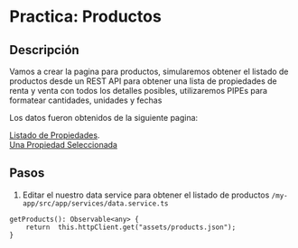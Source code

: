 # Practica: Productos 
## Descripción

Vamos a crear la pagina para productos, simularemos obtener el listado de productos desde un REST API para obtener una lista de propiedades de renta y venta con todos los detalles posibles, utilizaremos PIPEs para formatear cantidades, unidades y fechas    

Los datos fueron obtenidos de la siguiente pagina: 

[Listado de Propiedades](https://www.inmuebles24.com/inmuebles-en-renta-en-chihuahua-ordenado-por-fechaonline-descendente.html#).   
[Una Propiedad Seleccionada](https://www.inmuebles24.com/propiedades/locales-en-renta-en-plaza-comercial-cordilleras-99-58306051.html)

## Pasos 

 1. Editar el nuestro data service para obtener el listado de productos 
 `/my-app/src/app/services/data.service.ts`

```
getProducts(): Observable<any> {
    return  this.httpClient.get("assets/products.json");
}
```
